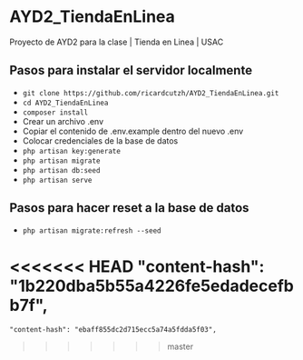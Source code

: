 # AYD2_TiendaEnLinea
Proyecto de AYD2 para la clase | Tienda en Linea | USAC


## Pasos para instalar el servidor localmente

- ```git clone https://github.com/ricardcutzh/AYD2_TiendaEnLinea.git```
- ```cd AYD2_TiendaEnLinea```
- ```composer install```
- Crear un archivo .env
- Copiar el contenido de .env.example dentro del nuevo .env
- Colocar credenciales de la base de datos
- ```php artisan key:generate```
- ```php artisan migrate```
- ```php artisan db:seed```
- ```php artisan serve```


## Pasos para hacer reset a la base de datos

- ```php artisan migrate:refresh --seed```


<<<<<<< HEAD
    "content-hash": "1b220dba5b55a4226fe5edadecefbb7f",
=======
    "content-hash": "ebaff855dc2d715ecc5a74a5fdda5f03",
>>>>>>> master